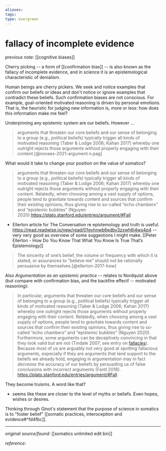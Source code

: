 ```yaml
---
aliases: 
tags: 
type: evergreen
---
```


# fallacy of incomplete evidence

_previous note:_ [[cognitive biases]]

Cherry picking -- a form of [[confirmation bias]] -- is also known as the fallacy of incomplete evidence, and in science it is an epistemological characteristic of denialism. 

Human beings are cherry pickers. We seek and notice examples that confirm our beliefs or ideas and don't notice or ignore examples that contradict these beliefs. Such confirmation biases are not conscious. For example, goal-oriented motivated reasoning is driven by personal emotions. That is, the heuristic for judging new information is, more or less: how does this information make me feel? 

Underpinning any epistemic system are our beliefs. However ... 

> arguments that threaten our core beliefs and our sense of belonging to a group (e.g., political beliefs) typically trigger all kinds of motivated reasoning (Taber & Lodge 2006; Kahan 2017) whereby one outright rejects those arguments without properly engaging with their content.[@novaes-2021-argument n.pag]

What would it take to change your position on the value of somatics?

> arguments that threaten our core beliefs and our sense of belonging to a group (e.g., political beliefs) typically trigger all kinds of motivated reasoning (Taber & Lodge 2006; Kahan 2017) whereby one outright rejects those arguments without properly engaging with their content. Relatedly, when choosing among a vast supply of options, people tend to gravitate towards content and sources that confirm their existing opinions, thus giving rise to so-called “echo chambers” and “epistemic bubbles” (Nguyen 2020).<https://plato.stanford.edu/entries/argument/#Fall>

- Ellerton article for The Conversation re epistemology and truth is useful. https://read.readwise.io/new/read/01gyhnwb6edbv3zxwh6j4wx4p4 -- very very good as overview of some suggestions I might make. [[Peter Ellerton - How Do You Know That What You Know Is True That’s Epistemology]]

> The sincerity of one’s belief, the volume or frequency with which it is stated, or assurances to “believe me” should not be rationally persuasive by themselves.[@ellerton-2017-how]

Also _Argumentation as an epistemic practice_ -- relates to Nordquist above (but compare with confirmation bias, and the backfire effect! -- motivated reasoning):

> In particular, arguments that threaten our core beliefs and our sense of belonging to a group (e.g., political beliefs) typically trigger all kinds of motivated reasoning (Taber & Lodge 2006; Kahan 2017) whereby one outright rejects those arguments without properly engaging with their content. Relatedly, when choosing among a vast supply of options, people tend to gravitate towards content and sources that confirm their existing opinions, thus giving rise to so-called “echo chambers” and “epistemic bubbles” (Nguyen 2020). Furthermore, some arguments can be deceptively convincing in that they look valid but are not (Tindale 2007; see entry on [fallacies](https://plato.stanford.edu/entries/fallacies/)). Because most of us are arguably not very good at spotting fallacious arguments, especially if they are arguments that lend support to the beliefs we already hold, engaging in argumentation may in fact _decrease_ the accuracy of our beliefs by persuading us of false conclusions with incorrect arguments (Fantl 2018). <https://plato.stanford.edu/entries/argument/#Fall>

They become truisms. A word like that? 

- seems like these are closer to the level of myths or beliefs. Even hopes, wishes or desires. 

Thinking through Ginot's statement that the purpose of science in somatics is to "foster belief" [[somatic practices, interoception and evidence#^fd4fbc]]. 

---

_original source/found:_ [[somatics unlimited edit bin]]

_reference:_ 




